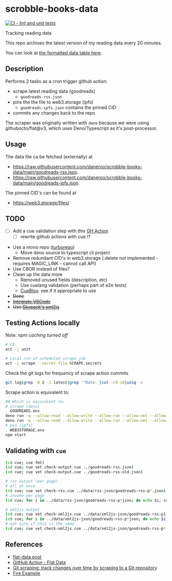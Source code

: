 # scrobble-books-data

[![CI - lint and unit tests](https://github.com/daneroo/scrobble-books-data/actions/workflows/unit.yml/badge.svg?branch=main)](https://github.com/daneroo/scrobble-books-data/actions/workflows/unit.yml)

Tracking reading data

This repo archives the latest version of my reading data every 20 minutes.

You can look at
[the formatted data table here](https://flatgithub.com/daneroo/scrobble-books-data).

## Description

Performs 2 tasks as a cron trigger github action:

- scrape latest reading data (goodreads)
  - `goodreads-rss.json`
- pins the the file to web3.storage (ipfs)
  - `goodreads-ipfs.json` contains the pinned CID
- commits any changes back to the repo

The scraper was originally written with `deno`
because we were using githubocto/flat@v3, which uses Deno/Typescript as it's
post-processor.

## Usage

The data file ca be fetched (externally) at

- <https://raw.githubusercontent.com/daneroo/scrobble-books-data/main/goodreads-rss.json>.
- <https://raw.githubusercontent.com/daneroo/scrobble-books-data/main/goodreads-ipfs.json>.

The pinned CID's can be found at

- <https://web3.storage/files/>

## TODO

- [ ] Add a cue validation step with this [GH Action](https://github.com/marketplace/actions/setup-cue-environment)
  - [ ] rewrite github actions with cue !?
- Use a mono repo ([turborepo](https://turborepo.org/))
  - Move deno source to typescript cli project
- Remove redundant CID's in web3.storage (.delete not implemented - requires MAGIC_LINK - cannot call API)
- Use CBOR instead of files?
- Clean up the data more
  - Removed unused fields (description, etc)
  - Use cuelang validation (perhaps part of e2e tests)
  - [CueBlox](https://www.cueblox.com/): see if it appropriate to use
- ~~Done~~
- ~~[Integrate VSCode](https://deno.land/manual@v1.14.1/vscode_deno)~~
- ~~Use [Skypack's xml2js](https://www.skypack.dev/view/xml2js)~~

## Testing Actions locally

Note: _npm caching turned off_

```bash
# CI
act -j unit

# Local run of scheduled scrape job
act -j scrape --secret-file SCRAPE.secrets
```

Check the git logs for frequency of scrape action commits

```bash
git log|grep -B 2 -i latest|grep '^Date:'|cut -c9-18|uniq -c
```

Scrape action is equivalent to:

```bash
## Which is equivalent to:
# scrape (deno)
. GOODREADS.env
deno run -q --allow-read --allow-write --allow-run --allow-net --allow-env --unstable src/scrape-old.js
deno run -q --allow-read --allow-write --allow-run --allow-net --allow-env --unstable src/scrape.js
# pin (ipfs)
. WEB3STORAGE.env
npm start
```

## Validating with `cue`

```bash
(cd cue; cue fmt)
(cd cue; cue vet check-output.cue ../goodreads-rss.json)
(cd cue; cue vet check-output.cue ../goodreads-rss-old.json)

# rss output (per page)
# all at once
(cd cue; cue vet check-rss.cue ../data/rss-json/goodreads-rss-p*.json)
# invoke per page
(cd cue; for i in ../data/rss-json/goodreads-rss-p*json; do echo $i; cue vet check-rss.cue $i ; done)

# xml2js output
(cd cue; cue vet check-xml2js.cue ../data/xml2js-json/goodreads-rss-p1.json)
(cd cue; for i in ../data/xml2js-json/goodreads-rss-p*json; do echo $i; cue vet check-xml2js.cue $i ; done)
# not sure if this is the same
(cd cue; cue vet check-xml2js.cue ../data/xml2js-json/goodreads-rss-p*.json)
```

## References

- [flat-data post](https://next.github.com/projects/flat-data)
- [GitHub Action - Flat Data](https://github.com/marketplace/actions/flat-data)
- [Git scraping: track changes over time by scraping to a Git repository](https://simonwillison.net/2020/Oct/9/git-scraping/)
- [Fire Example](https://github.com/simonw/ca-fires-history)
